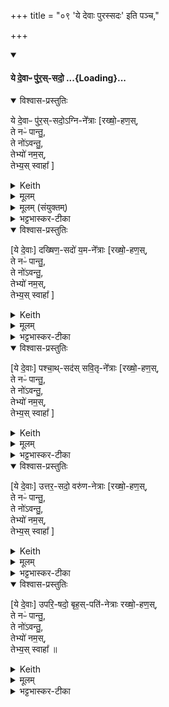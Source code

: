 +++
title = "०९ 'ये देवाः पुरस्सदः' इति पञ्च,"

+++

<div class="js_include" includetitle="false" newlevelforh1="4" unfilled url="/vedAH_yajuH/taittirIyam/saMhitA/yajuH/sarva-prastutiH/1/8_rAjasUyAdi/07_chAturmAsyeShu_shunAsIryaparva/ye_devAH_purassadaH.md">
<details open><summary><h4>ये दे॒वाᳶ पु॑र॒स्-सदो॒ ...{Loading}...</h4></summary>
<details open><summary>विश्वास-प्रस्तुतिः</summary>

ये दे॒वाᳶ पु॑र॒स्-सदो॒ऽग्नि-ने᳚त्राः [रख्षो॒-हण॒स्,  
ते नᳶ॑ पान्तु॒,  
ते नो॑ऽवन्तु॒,  
तेभ्यो॑ नम॒स्,  
तेभ्य॒स् स्वाहा᳚ ]
</details>
<details><summary>Keith</summary>

The gods that sit in the east, led by Agni;
</details>
<details><summary>मूलम्</summary>

ये दे॒वाᳶ पु॑र॒स्सदो॒ऽग्निने᳚त्राः [रख्षो॒हण॒स्ते नᳶ॑ पान्तु॒ ते नो॑ऽवन्तु॒ तेभ्यो॑  नम॒स्तेभ्य॒स्स्वाहा᳚ ]
</details>
<details><summary>मूलम् (संयुक्तम्)</summary>

ये दे॒वाᳶ पु॑र॒स्सदो॒ऽग्निने᳚त्रा दख्षिण॒सदो॑ य॒मने᳚त्राᳶ पश्चा॒थ्सद॑स्सवि॒तृने᳚त्रा उत्तर॒सदो॒ वरु॑णनेत्रा उपरि॒षदो॒ बृह॒स्पति॑नेत्रा रख्षो॒हण॒स्ते नᳶ॑ पान्तु॒ ते नो॑ऽवन्तु॒ तेभ्यः॑ [12] स्वाहा
</details>
<details><summary>भट्टभास्कर-टीका</summary>

ये देवाः पुरस्सदः पूर्वस्यां दिशि सीदन्तीति । 'पूर्वापराधराणाम्' इत्यसिप्रत्ययः ।   
अग्निनेत्राः अग्निप्रधानाः । 'छन्दसि नेतुरुपसङ्ख्यानम्' इत्यप्रत्ययः, 'ऋतश्छन्दसि' इति कबभावः ।    
रक्षोहणः रक्षसां हन्तारः, ते नो ऽस्मान्पान्तु, ते नोस्मानवन्तु प्रीणयन्तु, तेभ्यो नमः नमस्कुर्मः, तेभ्यस्स्वाहा स्वाहुतमस्तु ।
</details>
<details open><summary>विश्वास-प्रस्तुतिः</summary>

[ये दे॒वाः] दख्षिण॒-सदो॑ य॒म-ने᳚त्राः [रख्षो॒-हण॒स्,  
ते नᳶ॑ पान्तु॒,  
ते नो॑ऽवन्तु॒,  
तेभ्यो॑ नम॒स्,  
तेभ्य॒स् स्वाहा᳚ ]
</details>
<details><summary>Keith</summary>

that sit in the south, led by Yama;
</details>
<details><summary>मूलम्</summary>

[ये दे॒वाः] दख्षिण॒सदो॑ य॒मने᳚त्राः [रख्षो॒हण॒स्ते नᳶ॑ पान्तु॒ ते नो॑ऽवन्तु॒ तेभ्यो॑  नम॒स्तेभ्य॒स्स्वाहा᳚ ]
</details>
<details><summary>भट्टभास्कर-टीका</summary>

एवं ये देवाः दक्षिणसदः यमनेत्रा रक्षोहणः ते नः पान्तु ते नोवन्त्वित्यादि ।
</details>
<details open><summary>विश्वास-प्रस्तुतिः</summary>

[ये दे॒वाः] पश्चा॒थ्-सद॑स् सवि॒तृ-ने᳚त्राः [रख्षो॒-हण॒स्,  
ते नᳶ॑ पान्तु॒,  
ते नो॑ऽवन्तु॒,  
तेभ्यो॑ नम॒स्,  
तेभ्य॒स् स्वाहा᳚ ]
</details>
<details><summary>Keith</summary>

that sit in the west, led by Savitr;
</details>
<details><summary>मूलम्</summary>

[ये दे॒वाः] पश्चा॒थ्सद॑स्सवि॒तृने᳚त्राः [रख्षो॒हण॒स्ते नᳶ॑ पान्तु॒ ते नो॑ऽवन्तु॒ तेभ्यो॑ नम॒स्तेभ्य॒स्स्वाहा᳚]
</details>
<details><summary>भट्टभास्कर-टीका</summary>

तथा ये देवाः पश्चात्सदः सवितृनेत्राः रक्षोहण इत्यादि ।
</details>
<details open><summary>विश्वास-प्रस्तुतिः</summary>

[ये दे॒वाः] उत्तर॒-सदो॒ वरु॑ण-नेत्राः [रख्षो॒-हण॒स्,  
ते नᳶ॑ पान्तु॒,  
ते नो॑ऽवन्तु॒,  
तेभ्यो॑ नम॒स्,  
तेभ्य॒स् स्वाहा᳚ ]
</details>
<details><summary>Keith</summary>

that sit in the north, led by Varuna;
</details>
<details><summary>मूलम्</summary>

[ये दे॒वाः] उत्तर॒सदो॒ वरु॑णनेत्राः [रख्षो॒हण॒स्ते नᳶ॑ पान्तु॒ ते नो॑ऽवन्तु॒ तेभ्यो॑  नम॒स्तेभ्य॒स्स्वाहा᳚ ]
</details>
<details><summary>भट्टभास्कर-टीका</summary>

ये देवा उत्तरसदो वरुणनेत्राः रक्षोहण इत्यादि ।
</details>
<details open><summary>विश्वास-प्रस्तुतिः</summary>

[ये दे॒वाः] उपरि॒-षदो॒ बृह॒स्-पति॑-नेत्राः रख्षो॒-हण॒स्,  
ते नᳶ॑ पान्तु॒,  
ते नो॑ऽवन्तु॒,  
तेभ्यो॑ नम॒स्,  
तेभ्य॒स् स्वाहा᳚ ॥
</details>
<details><summary>Keith</summary>

that sit above, led by Brhaspati; that slay the Raksases; may they protect us, may they help us; to them homage; to them hail! [1]
</details>
<details><summary>मूलम्</summary>

[ये दे॒वाः] उपरि॒षदो॒ बृह॒स्पति॑नेत्राः रख्षो॒हण॒स्ते नᳶ॑ पान्तु॒ ते नो॑ऽवन्तु॒ तेभ्यो॑ नम॒स्तेभ्य॒स्स्वाहा॥
</details>
<details><summary>भट्टभास्कर-टीका</summary>

ये देवा उपरिषदो बृहस्पतिनेत्राः ।

रक्षोहण इत्यादि । वनस्पत्यादित्वात् बृहस्पतिशब्दे पूर्वोत्तरयोः पदयोर्युगपत्प्रकृतिस्वरत्वम् ॥
</details>
</details>
</div>  

